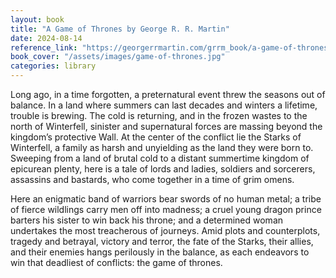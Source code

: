 ```yaml
---
layout: book
title: "A Game of Thrones by George R. R. Martin"
date: 2024-08-14
reference_link: "https://georgerrmartin.com/grrm_book/a-game-of-thrones-a-song-of-ice-and-fire-book-one/"
book_cover: "/assets/images/game-of-thrones.jpg"
categories: library
---
```


Long ago, in a time forgotten, a preternatural event threw the seasons out of balance. In a land where summers can last decades and winters a lifetime, trouble is brewing. The cold is returning, and in the frozen wastes to the north of Winterfell, sinister and supernatural forces are massing beyond the kingdom’s protective Wall. At the center of the conflict lie the Starks of Winterfell, a family as harsh and unyielding as the land they were born to. Sweeping from a land of brutal cold to a distant summertime kingdom of epicurean plenty, here is a tale of lords and ladies, soldiers and sorcerers, assassins and bastards, who come together in a time of grim omens.

Here an enigmatic band of warriors bear swords of no human metal; a tribe of fierce wildlings carry men off into madness; a cruel young dragon prince barters his sister to win back his throne; and a determined woman undertakes the most treacherous of journeys. Amid plots and counterplots, tragedy and betrayal, victory and terror, the fate of the Starks, their allies, and their enemies hangs perilously in the balance, as each endeavors to win that deadliest of conflicts: the game of thrones.
